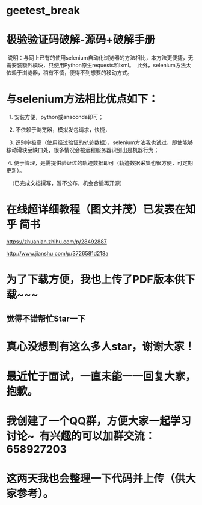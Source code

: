 # geetest_break
# 极验验证码破解-源码+破解手册
  说明：与网上已有的使用selenium自动化浏览器的方法相比，本方法更便捷，无需安装额外模块，只使用Python原生requests和lxml。
  此外，selenium方法太依赖于浏览器，稍有不慎，便得不到想要的移动方式。
  
 # 与selenium方法相比优点如下：
   1. 安装方便，python或anaconda即可；
   
   2. 不依赖于浏览器，模拟发包请求，快捷，
   
   3. 识别率极高（使用经过验证的轨迹数据），selenium方法我也试过，即使能够移动滑块至缺口处，很多情况会被远程服务器识别出是机器行为；
   
   4. 便于管理，是需提供验证过的轨迹数据即可（轨迹数据采集也很方便，可定期更新）。
   
  
（已完成文档撰写，暂不公布，机会合适再开源）
 # 在线超详细教程（图文并茂）已发表在知乎 简书
 
   https://zhuanlan.zhihu.com/p/28492887
   
   http://www.jianshu.com/p/3726581d218a
   
 # 为了下载方便，我也上传了PDF版本供下载~~~
 ## 觉得不错帮忙Star一下

# 真心没想到有这么多人star，谢谢大家！
# 最近忙于面试，一直未能一一回复大家，抱歉。
# 我创建了一个QQ群，方便大家一起学习讨论~  有兴趣的可以加群交流：658927203
# 这两天我也会整理一下代码并上传（供大家参考）。
